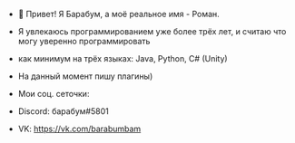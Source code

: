 - 👋 Привет! Я Барабум, а моё реальное имя - Роман.
- Я увлекаюсь программированием уже более трёх лет, и считаю что могу уверенно программировать
- как минимум на трёх языках: Java, Python, C# (Unity)

- На данный момент пишу плагины)

- Мои соц. сеточки:
- Discord: барабум#5801
- VK: https://vk.com/barabumbam
